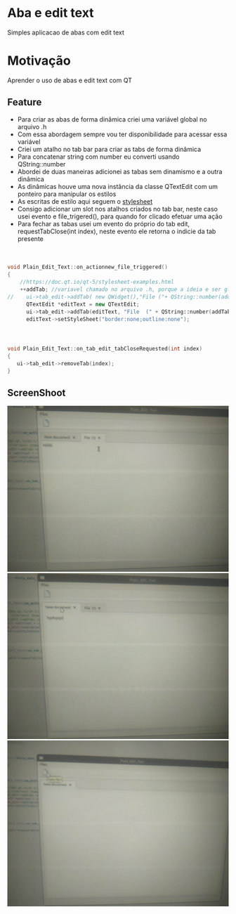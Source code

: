 # Aba e edit text
Simples aplicacao de abas com edit text

# Motivação
Aprender o uso de abas e edit text com QT


## Feature
- Para criar as abas de forma dinâmica criei uma variável global no arquivo .h
- Com essa abordagem sempre vou ter disponibilidade para acessar essa variável
- Criei um atalho no tab bar para criar as tabs de forma dinâmica
- Para concatenar string com number eu converti usando QString::number
- Abordei de duas maneiras  adicionei as tabas sem dinamismo e a outra dinâmica
- As dinâmicas houve uma nova instância da classe QTextEdit com um ponteiro para manipular os estilos
- As escritas de estilo aqui seguem o [stylesheet](https://doc.qt.io/qt-5/stylesheet-examples.html)
- Consigo adicionar um slot nos atalhos criados no tab bar, neste caso usei evento e file_trigered(), para quando for clicado efetuar uma ação
- Para fechar as tabas usei um evento do próprio do tab edit, requestTabClose(int index), neste evento ele retorna o indicie da tab presente

``` c++


void Plain_Edit_Text::on_actionnew_file_triggered()
{
    //https://doc.qt.io/qt-5/stylesheet-examples.html
    ++addTab; //variavel chamado no arquivo .h, porque a ideia e ser global
//    ui->tab_edit->addTab( new QWidget(),"File ("+ QString::number(addTab) +")"); 
      QTextEdit *editText = new QTextEdit;
      ui->tab_edit->addTab(editText, "File  (" + QString::number(addTab) + ")");
      editText->setStyleSheet("border:none;outline:none"); 



void Plain_Edit_Text::on_tab_edit_tabCloseRequested(int index)
{
   ui->tab_edit->removeTab(index);
}
```
##

## ScreenShoot

![fileONe.jpeg](https://github.com/kenjimaeda54/plain-edit-QT/blob/develop/fileOne.jpeg)
![fileTwo.jpeg](https://github.com/kenjimaeda54/plain-edit-QT/blob/develop/fileTwo.jpeg)
![newFile.jpeg](https://github.com/kenjimaeda54/plain-edit-QT/blob/develop/newFile.jpeg)





